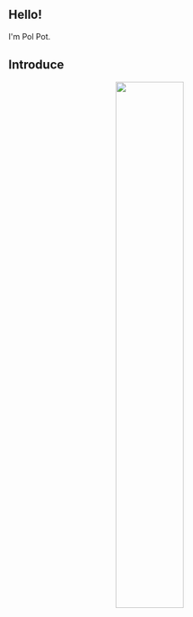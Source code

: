 <h2>Hello!</h2>
<p> I'm Pol Pot.</p>

## Introduce
<p align="center">
  <img width="49%" src="https://github-readme-stats.vercel.app/api?username=Leallvoid&show_icons=true" />
</p>




